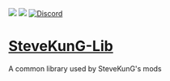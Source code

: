 [![](http://cf.way2muchnoise.eu/full_stevekungs-lib_downloads.svg)](https://minecraft.curseforge.com/projects/stevekungs-lib) [![](http://cf.way2muchnoise.eu/versions/Minecraft_stevekungs-lib_all.svg)](https://minecraft.curseforge.com/projects/stevekungs-lib) [![Discord](https://img.shields.io/discord/356400329086205953.svg?color=%237289da&label=discord&logo=discord&logoColor=%237289da)](https://discord.gg/6JhEjeY)

# [SteveKunG-Lib](http://minecraft.curseforge.com/projects/stevekungs-lib)
A common library used by SteveKunG's mods
